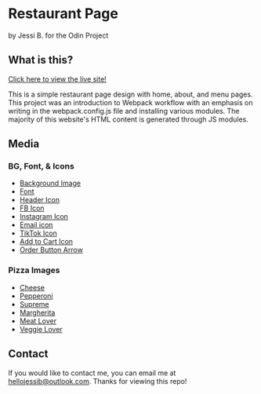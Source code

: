 # Restaurant Page

by Jessi B. for the Odin Project

## What is this?

[Click here to view the live site!](https://baumjessi.github.io/restaurant-page/)

This is a simple restaurant page design with home, about, and menu pages. This project was
an introduction to Webpack workflow with an emphasis on writing in the webpack.config.js file
and installing various modules. The majority of this website's HTML content is generated 
through JS modules.

## Media
### BG, Font, & Icons
- [Background Image](https://unsplash.com/photos/a-display-case-filled-with-lots-of-pizzas-3bdXRhUdYtw)
- [Font](https://www.fontsquirrel.com/fonts/air-america)
- [Header Icon](https://www.flaticon.com/free-icon/pizza_161554?term=pizza&page=1&position=72&origin=search&related_id=161554)
- [FB Icon](https://www.flaticon.com/free-icon/facebook_3669678?term=facebook&page=1&position=20&origin=search&related_id=3669678)
- [Instagram Icon](https://www.flaticon.com/free-icon/instagram_1384015?term=instagram&page=1&position=6&origin=search&related_id=1384015)
- [Email icon](https://www.flaticon.com/free-icon/email_3178158?term=email&page=1&position=1&origin=search&related_id=3178158)
- [TikTok Icon](https://www.flaticon.com/free-icon/tiktok_3669950?term=tik+tok&page=1&position=9&origin=search&related_id=3669950)
- [Add to Cart Icon](https://www.flaticon.com/free-icon/add-cart_4153710?term=add+to+cart&page=1&position=7&origin=search&related_id=4153710)
- [Order Button Arrow](https://www.flaticon.com/free-icon/fast-forward_724927?term=arrow&page=1&position=4&origin=search&related_id=724927)

### Pizza Images
- [Cheese](https://unsplash.com/photos/a-pizza-sitting-on-top-of-a-wooden-cutting-board-7wM-Ad3p56E)
- [Pepperoni](https://unsplash.com/photos/a-pepperoni-pizza-sitting-on-top-of-a-wooden-cutting-board-xIqVfW8XUt4)
- [Supreme](https://unsplash.com/photos/a-pizza-sitting-on-top-of-a-piece-of-paper-pWqMo3bhv3A?modal=%5B%22Subscribe%22%2C%7B%22sourceAsset%22%3A%5B%22Photos%22%2C%7B%22slug%22%3A%22a-pizza-sitting-on-top-of-a-piece-of-paper-pWqMo3bhv3A%22%7D%5D%7D%5D)
- [Margherita](https://unsplash.com/photos/pizza-on-brown-wooden-table-PKfz98depf0)
- [Meat Lover](https://unsplash.com/photos/pizza-with-cheese-and-tomato-_P76trHTWDE)
- [Veggie Lover](https://unsplash.com/photos/a-pizza-sitting-on-top-of-a-wooden-cutting-board-50oL45AbE74)

## Contact
If you would like to contact me, you can email me at hellojessib@outlook.com. Thanks for viewing this repo! 
